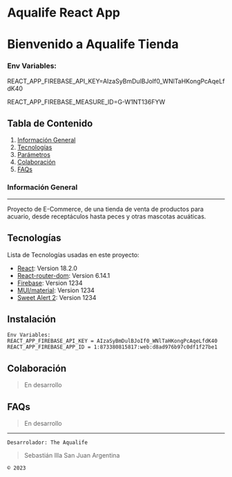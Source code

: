 # Aqualife React App

# Bienvenido a Aqualife Tienda

### Env Variables:

REACT_APP_FIREBASE_API_KEY=AIzaSyBmDulBJoIf0_WNlTaHKongPcAqeLfdK40

REACT_APP_FIREBASE_MEASURE_ID=G-W1NT136FYW

## Tabla de Contenido
1. [Información General](#general-info)
2. [Tecnologías](#technologies)
3. [Parámetros](#installation)
4. [Colaboración](#collaboration)
5. [FAQs](#faqs)
### Información General
***
Proyecto de E-Commerce, de una tienda de venta de productos para acuario, desde receptáculos hasta peces y otras mascotas acuáticas.


## Tecnologías

Lista de Tecnologías usadas en este proyecto:
* [React](https://react.dev):  Version 18.2.0 
* [React-router-dom](https://reactrouter.com/en/main): Version 6.14.1
* [Firebase](https://firebase.google.com/): Version 1234
* [MUI/material](https://mui.com/): Version 1234
* [Sweet Alert 2](https://sweetalert2.github.io/): Version 1234

## Instalación


```
Env Variables:
REACT_APP_FIREBASE_API_KEY = AIzaSyBmDulBJoIf0_WNlTaHKongPcAqeLfdK40
REACT_APP_FIREBASE_APP_ID = 1:873380815817:web:d8ad976b97c0df1f27be1

```

## Colaboración
> En desarrollo



## FAQs
> En desarrollo

***
```
Desarrolador: The Aqualife
```
> Sebastián Illa
> San Juan
> Argentina

```
© 2023
```